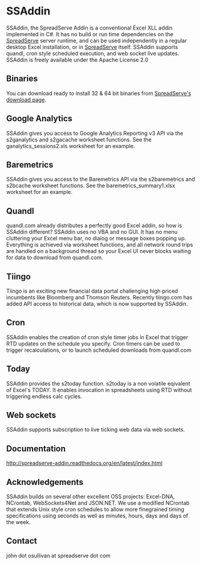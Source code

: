 # SSAddin
SSAddin, the SpreadServe Addin is a conventional Excel XLL addin implemented in C#. It has no build or run time dependencies on the [SpreadServe](http://spreadserve.com>) server runtime, and can be used independently in a regular desktop Excel installation, or in [SpreadServe](http://spreadserve.com>) itself. SSAddin supports quandl, cron style scheduled execution, and web socket live updates. SSAddin is freely available under the Apache License 2.0

## Binaries
You can download ready to install 32 & 64 bit binaries from [SpreadServe's download page](http://spreadserve.com/s3/downloads.html).

## Google Analytics
SSAddin gives you access to Google Analytics Reporting v3 API via the s2ganalytics and s2gacache worksheet functions. See the ganalytics_sessions2.xls worksheet for an example.

## Baremetrics
SSAddin gives you access to the Baremetrics API via the s2baremetrics and s2bcache worksheet functions. See the baremetrics_summary1.xlsx worksheet for an example.

## Quandl
quandl.com already distributes a perfectly good Excel addin, so how is SSAddin different? SSAddin uses no VBA and no GUI. It has no menu cluttering your Excel menu bar, no dialog or message boxes popping up. Everything is achieved via worksheet functions, and all network round trips are handled on a background thread so your Excel UI never blocks waiting for data to download from quandl.com.

## Tiingo
Tiingo is an exciting new financial data portal challenging high priced incumbents like Bloomberg and Thomson Reuters. Recently tiingo.com has added API access to historical data, which is now supported by SSAddin. 

## Cron
SSAddin enables the creation of cron style timer jobs in Excel that trigger RTD updates on the schedule you specify. Cron timers can be used to trigger recalculations, or to launch scheduled downloads from quandl.com

## Today
SSAddin provides the s2today function. s2today is a non volatile eqivalent of Excel's TODAY. It enables invocation in spreadsheets using RTD without triggering endless calc cycles. 

## Web sockets
SSAddin supports subscription to live ticking web data via web sockets.

## Documentation
http://spreadserve-addin.readthedocs.org/en/latest/index.html

## Acknowledgements
SSAddin builds on several other excellent OSS projects: Excel-DNA, NCrontab, WebSockets4Net and JSON.NET. We use a modified NCrontab that extends Unix style cron schedules to allow more finegrained timing specifications using seconds as well as minutes, hours, days and days of the week.

## Contact
john dot osullivan at spreadserve dot com


